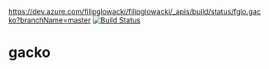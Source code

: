 https://dev.azure.com/filipglowacki/filipglowacki/_apis/build/status/fglo.gacko?branchName=master
[![Build Status](https://dev.azure.com/filipglowacki/filipglowacki/_apis/build/status/fglo.gacko?branchName=master)](https://dev.azure.com/filipglowacki/filipglowacki/_build/latest?definitionId=1&branchName=master)

# gacko
